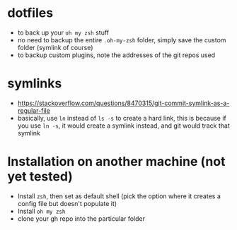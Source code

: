 # dotfiles

- to back up your `oh my zsh` stuff
- no need to backup the entire `.oh-my-zsh` folder, simply save the custom folder (symlink of course)
- to backup custom plugins, note the addresses of the git repos used

# symlinks
- https://stackoverflow.com/questions/8470315/git-commit-symlink-as-a-regular-file
- basically, use `ln` instead of `ls -s` to create a hard link, this is because if you use `ln -s`, it would create a symlink instead, and git would track that symlink

# Installation on another machine (not yet tested)
- Install `zsh`, then set as default shell (pick the option where it creates a config file but doesn't populate it)
- Install `oh my zsh` 
- clone your gh repo into the particular folder